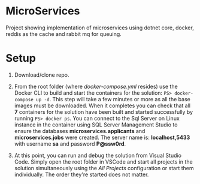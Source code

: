# MicroServices
Project showing implementation of microservices using dotnet core, docker, reddis as the cache and rabbit mq for queuing.

# Setup

1. Download/clone repo.

2. From the root folder (where _docker-compose.yml_ resides) use the Docker CLI to build and start the containers for the solution: `PS> docker-compose up -d`.  This step will take a few minutes or more as all the base images must be downloaded.  When it completes you can check that all **7** containers for the solution have been built and started successfully by running `PS> docker ps`.
You can connect to the Sql Server on Linux instance in the container using SQL Server Management Studio to ensure the databases **microservices.applicants** and **microservices.jobs** were created.  The server name is: **localhost,5433** with username **sa** and password **P@ssw0rd**.

3. At this point, you can run and debug the solution from Visual Studio Code.  Simply open the root folder in VSCode and start all projects in the solution simultaneously using the _All Projects_ configuration or start them individually.  The order they're started does not matter.
